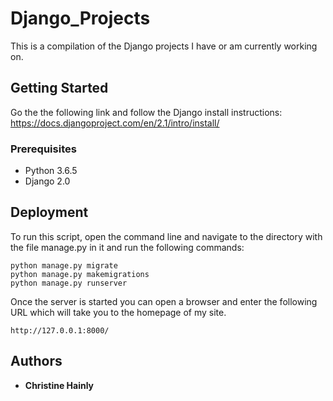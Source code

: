 # Django_Projects

This is a compilation of the Django projects I have or am currently working on.

## Getting Started

Go the the following link and follow the Django install instructions: https://docs.djangoproject.com/en/2.1/intro/install/

### Prerequisites

* Python 3.6.5
* Django 2.0

## Deployment

To run this script, open the command line and navigate to the directory with the file manage.py in it and run the following commands:

```
python manage.py migrate
python manage.py makemigrations
python manage.py runserver
```

Once the server is started you can open a browser and enter the following URL which will take you to the homepage of my site.

```
http://127.0.0.1:8000/
```

## Authors

* **Christine Hainly**
